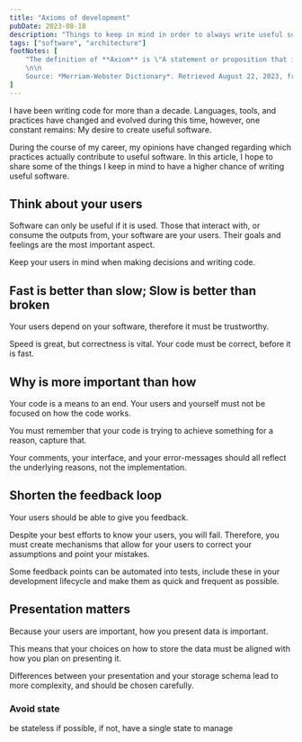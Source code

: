 ```yaml
---
title: "Axioms of development"
pubDate: 2023-08-18
description: "Things to keep in mind in order to always write useful software"
tags: ["software", "architecture"]
footNotes: [
    "The definition of **Axiom** is \"A statement or proposition that is regarded as being established, accepted, or self-evidently true\".
    \n\n
    Source: *Merriam-Webster Dictionary*. Retrieved August 22, 2023, from [https://www.merriam-webster.com/dictionary/axiom](https://www.merriam-webster.com/dictionary/axiom)"
]
---
```


I have been writing code for more than a decade. Languages, tools, and practices have changed and evolved during this time, however, one constant remains: My desire to create useful software.

During the course of my career, my opinions have changed regarding which practices actually contribute to useful software. In this article, I hope to share some of the things I keep in mind to have a higher chance of writing useful software.

## Think about your users

Software can only be useful if it is used. Those that interact with, or consume the outputs from, your software are your users. Their goals and feelings are the most important aspect.

Keep your users in mind when making decisions and writing code.

## Fast is better than slow; Slow is better than broken

Your users depend on your software, therefore it must be trustworthy.

Speed is great, but correctness is vital. Your code must be correct, before it is fast.

## Why is more important than how

Your code is a means to an end. Your users and yourself must not be focused on how the code works.

You must remember that your code is trying to achieve something for a reason, capture that.

Your comments, your interface, and your error-messages should all reflect the underlying reasons, not the implementation.

## Shorten the feedback loop

Your users should be able to give you feedback.

Despite your best efforts to know your users, you will fail. Therefore, you must create mechanisms that allow for your users to correct your assumptions and point your mistakes.

Some feedback points can be automated into tests, include these in your development lifecycle and make them as quick and frequent as possible.

## Presentation matters

Because your users are important, how you present data is important.

This means that your choices on how to store the data must be aligned with how you plan on presenting it.

Differences between your presentation and your storage schema lead to more complexity, and should be chosen carefully.

### Avoid state

be stateless if possible, if not, have a single state to manage